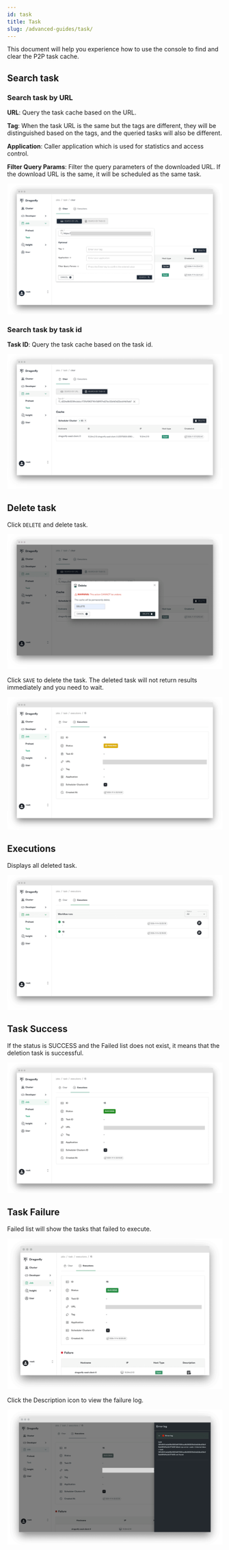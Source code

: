 ```yaml
---
id: task
title: Task
slug: /advanced-guides/task/
---
```


This document will help you experience how to use the console to find and clear the P2P task cache.

## Search task

### Search task by URL

**URL**: Query the task cache based on the URL.

**Tag**: When the task URL is the same but the tags are different, they will be distinguished based on the tags, and the queried tasks will also be different.

**Application**: Caller application which is used for statistics and access control.

**Filter Query Params**: Filter the query parameters of the downloaded URL. If the download URL is the same, it will be scheduled as the same task.

![search-task-by-url](../resource/advanced-guides/task/search-task-by-url.png)

### Search task by task id

**Task ID**: Query the task cache based on the task id.

![search-task-by-task-id](../resource/advanced-guides/task/search-task-by-task-id.png)

## Delete task

Click `DELETE` and delete task.

![delete-task](../resource/advanced-guides/task/delete-task.png)

Click `SAVE` to delete the task. The deleted task will not return results immediately and you need to wait.

![pending-task](../resource/advanced-guides/task/pending-task.png)

## Executions

Displays all deleted task.

![executions](../resource/advanced-guides/task/executions.png)

## Task Success

If the status is SUCCESS and the Failed list does not exist, it means that the deletion task is successful.

![success-task](../resource/advanced-guides/task/success-task.png)

## Task Failure

Failed list will show the tasks that failed to execute.

![failure-task](../resource/advanced-guides/task/failure-task.png)

Click the Description icon to view the failure log.

![error-log](../resource/advanced-guides/task/error-log.png)

